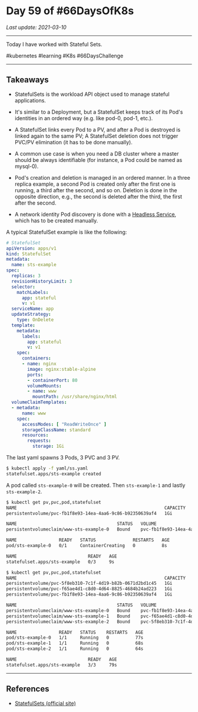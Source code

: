 # Day 59 of #66DaysOfK8s

_Last update: 2021-03-10_

---
Today I have worked with Stateful Sets.

#kubernetes #learning #K8s #66DaysChallenge

---

## Takeaways

* StatefulSets is the workload API object used to manage stateful applications.

* It's similar to a Deployment, but a StatefulSet keeps track of its Pod's identities in an ordered way (e.g. like pod-0, pod-1, etc.).

* A StatefulSet links every Pod to a PV, and after a Pod is destroyed is linked again to the same PV; A StatefulSet deletion does not trigger PVC/PV elimination (it has to be done manually).

* A common use case is when you need a DB cluster where a master should be always identifiable (for instance, a Pod could be named as mysql-0).

* Pod's creation and deletion is managed in an ordered manner. In a three replica example, a second Pod is created only after the first one is running, a third after the second, and so on. Deletion is done in the opposite direction, e.g., the second is deleted after the third, the first after the second.

* A network identity Pod discovery is done with a [Headless Service](https://kubernetes.io/docs/concepts/services-networking/service/#headless-services), which has to be created manually.

A typical StatefulSet example is like the following:

```yaml
# StatefulSet
apiVersion: apps/v1
kind: StatefulSet
metadata:
  name: sts-example
spec:
  replicas: 3
  revisionHistoryLimit: 3
  selector:
    matchLabels:
      app: stateful
      v: v1
  serviceName: app
  updateStrategy:
    type: OnDelete
  template:
    metadata:
      labels:
        app: stateful
        v: v1
    spec:
      containers:
      - name: nginx
        image: nginx:stable-alpine
        ports:
        - containerPort: 80
        volumeMounts:
        - name: www
          mountPath: /usr/share/nginx/html
  volumeClaimTemplates:
  - metadata:
      name: www
    spec:
      accessModes: [ "ReadWriteOnce" ]
      storageClassName: standard
      resources:
        requests:
          storage: 1Gi
```

The last yaml spawns 3 Pods, 3 PVC and 3 PV.

```bash
$ kubectl apply -f yaml/ss.yaml
statefulset.apps/sts-example created
```

A pod called ```sts-example-0``` will be created. Then ```sts-example-1``` and lastly ```sts-example-2```.

```bash
$ kubectl get pv,pvc,pod,statefulset
NAME                                                        CAPACITY   ACCESS MODES   RECLAIM POLICY   STATUS   CLAIM                       STORAGECLASS   REASON   AGE
persistentvolume/pvc-fb1f8e93-14ea-4aa6-9c86-b92350639af4   1Gi        RWO            Delete           Bound    default/www-sts-example-0   standard                8s

NAME                                      STATUS   VOLUME                                     CAPACITY   ACCESS MODES   STORAGECLASS   AGE
persistentvolumeclaim/www-sts-example-0   Bound    pvc-fb1f8e93-14ea-4aa6-9c86-b92350639af4   1Gi        RWO            standard       9s

NAME                READY   STATUS              RESTARTS   AGE
pod/sts-example-0   0/1     ContainerCreating   0          8s

NAME                           READY   AGE
statefulset.apps/sts-example   0/3     9s
```

```bash
$ kubectl get pv,pvc,pod,statefulset
NAME                                                        CAPACITY   ACCESS MODES   RECLAIM POLICY   STATUS   CLAIM                       STORAGECLASS   REASON   AGE
persistentvolume/pvc-5f8eb310-7c1f-4d19-b82b-0671d2bd1c45   1Gi        RWO            Delete           Bound    default/www-sts-example-2   standard                64s
persistentvolume/pvc-f65ae4d1-c8d0-4d64-8825-4684b24ad223   1Gi        RWO            Delete           Bound    default/www-sts-example-1   standard                68s
persistentvolume/pvc-fb1f8e93-14ea-4aa6-9c86-b92350639af4   1Gi        RWO            Delete           Bound    default/www-sts-example-0   standard                77s

NAME                                      STATUS   VOLUME                                     CAPACITY   ACCESS MODES   STORAGECLASS   AGE
persistentvolumeclaim/www-sts-example-0   Bound    pvc-fb1f8e93-14ea-4aa6-9c86-b92350639af4   1Gi        RWO            standard       78s
persistentvolumeclaim/www-sts-example-1   Bound    pvc-f65ae4d1-c8d0-4d64-8825-4684b24ad223   1Gi        RWO            standard       68s
persistentvolumeclaim/www-sts-example-2   Bound    pvc-5f8eb310-7c1f-4d19-b82b-0671d2bd1c45   1Gi        RWO            standard       64s

NAME                READY   STATUS    RESTARTS   AGE
pod/sts-example-0   1/1     Running   0          77s
pod/sts-example-1   1/1     Running   0          68s
pod/sts-example-2   1/1     Running   0          64s

NAME                           READY   AGE
statefulset.apps/sts-example   3/3     79s
```

---

## References

* [StatefulSets (official site)](https://kubernetes.io/docs/concepts/workloads/controllers/statefulset/)
